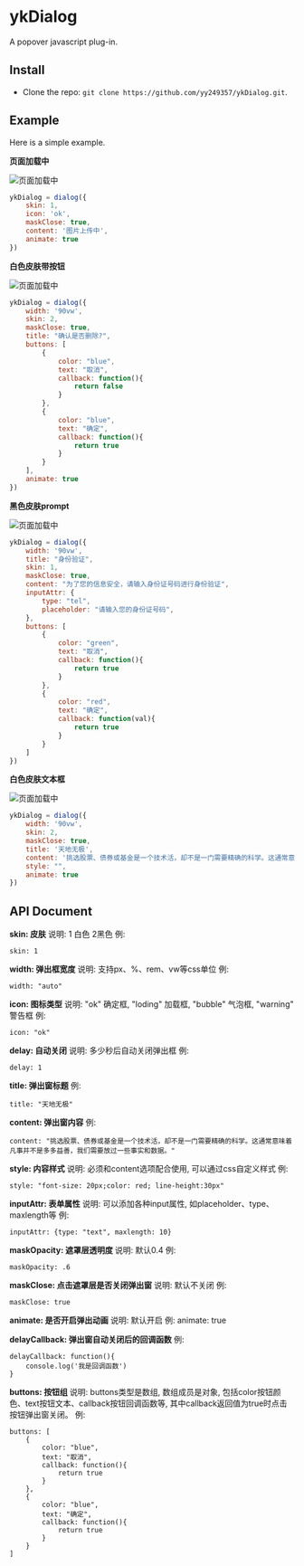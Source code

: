 ykDialog
======

A popover javascript plug-in.

Install
-------

* Clone the repo: `git clone https://github.com/yy249357/ykDialog.git`.

Example
-----------

Here is a simple example.

**页面加载中**

![页面加载中]( https://raw.githubusercontent.com/yy249357/project/master/screenshots/1.jpg)

```js
ykDialog = dialog({
    skin: 1,
    icon: 'ok',
    maskClose: true,
    content: '图片上传中',
    animate: true
})
```
**白色皮肤带按钮**

![页面加载中]( https://raw.githubusercontent.com/yy249357/project/master/screenshots/2.jpg)

```js
ykDialog = dialog({
    width: '90vw',
    skin: 2,
    maskClose: true,
    title: "确认是否删除?",
    buttons: [
        {
            color: "blue",
            text: "取消",
            callback: function(){
                return false
            }
        },
        {
            color: "blue",
            text: "确定",
            callback: function(){
                return true
            }
        }
    ],
    animate: true
})
```
**黑色皮肤prompt**

![页面加载中]( https://raw.githubusercontent.com/yy249357/project/master/screenshots/3.jpg)

```js
ykDialog = dialog({
    width: '90vw',
    title: "身份验证",
    skin: 1,
    maskClose: true,
    content: "为了您的信息安全，请输入身份证号码进行身份验证",
    inputAttr: {
        type: "tel",
        placeholder: "请输入您的身份证号码",
    },
    buttons: [
        {
            color: "green",
            text: "取消",
            callback: function(){
                return true
            }
        },
        {
            color: "red",
            text: "确定",
            callback: function(val){
                return true
            }
        }
    ]
})
```
**白色皮肤文本框**

![页面加载中]( https://raw.githubusercontent.com/yy249357/project/master/screenshots/4.jpg)

```js
ykDialog = dialog({
    width: '90vw',
    skin: 2,
    maskClose: true,
    title: '天地无极',
    content: '挑选股票、债券或基金是一个技术活，却不是一门需要精确的科学。这通常意味着凡事并不是多多益善，我们需要放过一些事实和数据。',
    style: "",
    animate: true
})
```


API Document
--------

**skin: 皮肤**
说明: 1 白色   2黑色
例:
```
skin: 1
```

**width: 弹出框宽度**
说明: 支持px、%、rem、vw等css单位
例:
```
width: "auto"
```

**icon: 图标类型**
说明: "ok" 确定框, "loding" 加载框,  "bubble" 气泡框,  "warning" 警告框
例:
```
icon: "ok"
```

**delay: 自动关闭**
说明: 多少秒后自动关闭弹出框
例:
```
delay: 1
```

**title: 弹出窗标题**
例:
```
title: "天地无极"
```

**content: 弹出窗内容**
例:
```
content: "挑选股票、债券或基金是一个技术活，却不是一门需要精确的科学。这通常意味着凡事并不是多多益善，我们需要放过一些事实和数据。"
```

**style: 内容样式**
说明: 必须和content选项配合使用, 可以通过css自定义样式
例:
```
style: "font-size: 20px;color: red; line-height:30px"
```

**inputAttr: 表单属性**
说明: 可以添加各种input属性, 如placeholder、type、maxlength等
例:
```
inputAttr: {type: "text", maxlength: 10}
```

**maskOpacity: 遮罩层透明度**
说明: 默认0.4
例:
```
maskOpacity: .6
```

**maskClose: 点击遮罩层是否关闭弹出窗**
说明: 默认不关闭
例:
```
maskClose: true
```

**animate: 是否开启弹出动画**
说明: 默认开启
例: animate: true

**delayCallback: 弹出窗自动关闭后的回调函数**
例:
```
delayCallback: function(){
    console.log('我是回调函数')
}
```

**buttons: 按钮组**
说明: buttons类型是数组, 数组成员是对象, 包括color按钮颜色、text按钮文本、callback按钮回调函数等, 其中callback返回值为true时点击按钮弹出窗关闭。
例:
```
buttons: [
    {
        color: "blue",
        text: "取消",
        callback: function(){
            return true
        }
    },
    {
        color: "blue",
        text: "确定",
        callback: function(){
            return true
        }
    }
]
```

